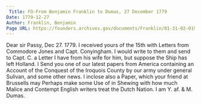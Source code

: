 ```yaml
---
 Title: FO-From Benjamin Franklin to Dumas, 27 December 1779
Date: 1779-12-27
Author: Franklin, Benjamin
Page URL: https://founders.archives.gov/documents/Franklin/01-31-02-0195
---
```


Dear sir
Passy, Dec 27. 1779.
I received yours of the 15th with Letters from Commodore Jones and Capt. Conyingham. I would write to them and send to Capt. C. a Letter I have from his wife for him, but suppose the Ship has left Holland. I Send you one of our latest papers from America containing an Account of the Conquest of the Iroquois County by our army under general Sulivan, and some other news. I inclose also a Paper, which your friend at Brussells may Perhaps make some Use of in Shewing with how much Malice and Contempt English writers treat the Dutch Nation. I am Y. af. &
M. Dumas.


